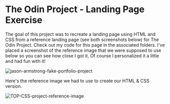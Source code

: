 # The Odin Project - Landing Page Exercise

The goal of this project was to recreate a landing page using HTML and CSS from a reference landing page (see both screenshots below) for The Odin Project. Check out my code for this page in the associated folders. I've placed a screenshot of the reference image that we were supposed to use below so you can see how close I got it. Of course I personalized it a little and had fun with it!

![jason-armstrong-fake-portfolio-project](https://github.com/zr0dark/the-odin-project-landing-page-project/assets/1312646/b8d3c0b1-0b03-4455-80cb-37772fb85d05)

Here's the reference image we had to use to create our HTML & CSS version.

![TOP-CSS-project-reference-image](https://github.com/zr0dark/the-odin-project-landing-page-project/assets/1312646/d6c9e5cd-04fa-4dff-ba98-d4be11a13fed)
